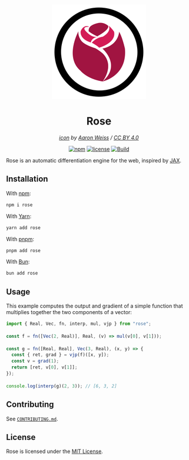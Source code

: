 <div align="center"><img height="256" src="https://github.com/rose-lang/rose-icons/raw/efcc218832d65970a47bed597ee11cecd3d1cc3c/svg/encircled-rose.svg" /></div>
<h1 align="center">Rose</h1>
<p align="center"><em><a href="https://github.com/rose-lang/rose-icons">icon</a> by <a href="https://github.com/aatxe">Aaron Weiss</a> / <a href="https://creativecommons.org/licenses/by/4.0/">CC BY 4.0</a></em></p>
<p align="center"><a href="https://www.npmjs.com/package/rose"><img src="https://img.shields.io/npm/v/rose" alt="npm" /></a> <a href="LICENSE"><img src="https://img.shields.io/github/license/rose-lang/rose" alt="license" /></a> <a href="https://github.com/rose-lang/rose/actions/workflows/build.yml"><img src="https://github.com/rose-lang/rose/actions/workflows/build.yml/badge.svg" alt="Build" /></a></p>

Rose is an automatic differentiation engine for the web, inspired by [JAX][].

## Installation

With [npm][]:

```sh
npm i rose
```

With [Yarn][]:

```sh
yarn add rose
```

With [pnpm][]:

```sh
pnpm add rose
```

With [Bun][]:

```sh
bun add rose
```

## Usage

This example computes the output and gradient of a simple function that
multiplies together the two components of a vector:

```js
import { Real, Vec, fn, interp, mul, vjp } from "rose";

const f = fn([Vec(2, Real)], Real, (v) => mul(v[0], v[1]));

const g = fn([Real, Real], Vec(3, Real), (x, y) => {
  const { ret, grad } = vjp(f)([x, y]);
  const v = grad(1);
  return [ret, v[0], v[1]];
});

console.log(interp(g)(2, 3)); // [6, 3, 2]
```

## Contributing

See [`CONTRIBUTING.md`][].

## License

Rose is licensed under the [MIT License][].

[`CONTRIBUTING.md`]: https://github.com/rose-lang/rose/blob/main/CONTRIBUTING.md
[Bun]: https://bun.sh/
[JAX]: http://jax.readthedocs.io/
[MIT License]: https://github.com/rose-lang/rose/blob/main/LICENSE
[npm]: https://docs.npmjs.com/downloading-and-installing-node-js-and-npm
[pnpm]: https://pnpm.io/installation
[Yarn]: https://classic.yarnpkg.com/lang/en/docs/install/
